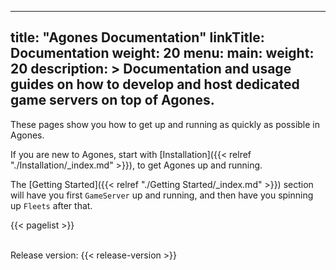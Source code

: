 
---
title: "Agones Documentation"
linkTitle: Documentation
weight: 20
menu:
  main:
    weight: 20
description: >
  Documentation and usage guides on how to develop and host dedicated game servers on top of Agones.
---

These pages show you how to get up and running as quickly as possible in Agones.

If you are new to Agones, start with [Installation]({{< relref "./Installation/_index.md" >}}), to get Agones
up and running. 

The [Getting Started]({{< relref "./Getting Started/_index.md" >}}) section will have you 
first `GameServer` up and running, and then have you spinning up `Fleets` after that.

{{< pagelist >}}

<br/>
Release version: {{< release-version >}}
